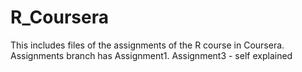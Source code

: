 # R_Coursera

This includes files of the assignments of the R course in Coursera.
Assignments branch has Assignment1.
Assignment3 - self explained
